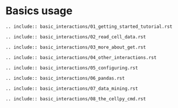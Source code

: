# Basics usage

```{eval-rst}
.. include:: basic_interactions/01_getting_started_tutorial.rst
```

```{eval-rst}
.. include:: basic_interactions/02_read_cell_data.rst
```

```{eval-rst}
.. include:: basic_interactions/03_more_about_get.rst
```

```{eval-rst}
.. include:: basic_interactions/04_other_interactions.rst
```

```{eval-rst}
.. include:: basic_interactions/05_configuring.rst
```

```{eval-rst}
.. include:: basic_interactions/06_pandas.rst
```

```{eval-rst}
.. include:: basic_interactions/07_data_mining.rst
```

```{eval-rst}
.. include:: basic_interactions/08_the_cellpy_cmd.rst
```
